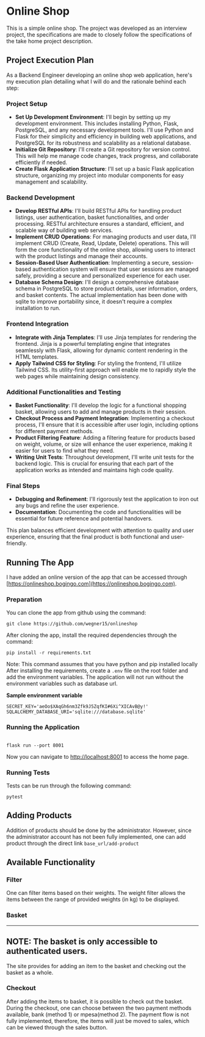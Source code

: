 # Online Shop

This is a simple online shop. The project was developed as an interview project, the specifications are made to closely follow the specifications of the take home project description.


## Project Execution Plan
As a Backend Engineer developing an online shop web application, here's my execution plan detailing what I will do and the rationale behind each step:

### Project Setup
- **Set Up Development Environment**: I'll begin by setting up my development environment. This includes installing Python, Flask, PostgreSQL, and any necessary development tools. I'll use Python and Flask for their simplicity and efficiency in building web applications, and PostgreSQL for its robustness and scalability as a relational database.
- **Initialize Git Repository**: I'll create a Git repository for version control. This will help me manage code changes, track progress, and collaborate efficiently if needed.
- **Create Flask Application Structure**: I'll set up a basic Flask application structure, organizing my project into modular components for easy management and scalability.

### Backend Development
- **Develop RESTful APIs**: I'll build RESTful APIs for handling product listings, user authentication, basket functionalities, and order processing. RESTful architecture ensures a standard, efficient, and scalable way of building web services.
- **Implement CRUD Operations**: For managing products and user data, I'll implement CRUD (Create, Read, Update, Delete) operations. This will form the core functionality of the online shop, allowing users to interact with the product listings and manage their accounts.
- **Session-Based User Authentication**: Implementing a secure, session-based authentication system will ensure that user sessions are managed safely, providing a secure and personalized experience for each user.
- **Database Schema Design**: I'll design a comprehensive database schema in PostgreSQL to store product details, user information, orders, and basket contents. The actual implementation has been done with sqlite to improve portability since, it doesn't require a complex installation to run.

### Frontend Integration
- **Integrate with Jinja Templates**: I'll use Jinja templates for rendering the frontend. Jinja is a powerful templating engine that integrates seamlessly with Flask, allowing for dynamic content rendering in the HTML templates.
- **Apply Tailwind CSS for Styling**: For styling the frontend, I'll utilize Tailwind CSS. Its utility-first approach will enable me to rapidly style the web pages while maintaining design consistency.

### Additional Functionalities and Testing
- **Basket Functionality**: I'll develop the logic for a functional shopping basket, allowing users to add and manage products in their session.
- **Checkout Process and Payment Integration**: Implementing a checkout process, I'll ensure that it is accessible after user login, including options for different payment methods.
- **Product Filtering Feature**: Adding a filtering feature for products based on weight, volume, or size will enhance the user experience, making it easier for users to find what they need.
- **Writing Unit Tests**: Throughout development, I'll write unit tests for the backend logic. This is crucial for ensuring that each part of the application works as intended and maintains high code quality.

### Final Steps
- **Debugging and Refinement**: I'll rigorously test the application to iron out any bugs and refine the user experience.
- **Documentation**: Documenting the code and functionalities will be essential for future reference and potential handovers.

This plan balances efficient development with attention to quality and user experience, ensuring that the final product is both functional and user-friendly.


## Running The App

I have added an online version of the app that can be accessed through [https://onlineshop.bogingo.com](https://onlineshop.bogingo.com).

### Preparation

You can clone the app from github using the command:
```commandline
git clone https://github.com/wegner15/onlineshop
```

After cloning the app, install the required dependencies through the command:

```commandline
pip install -r requirements.txt
```
Note: This command assumes that you have python and pip installed locally
After installing the requirements, create a `.env` file on the root folder and add the environment variables. 
The application will not  run without the environment variables such as database url.

**Sample environment variable**
```
SECRET_KEY='aeOo$XAqGh6nm3Zfk9J5ZqfKI#6Xi^XICAvB@y!'
SQLALCHEMY_DATABASE_URI='sqlite:///database.sqlite'
```

### Running the Application

```commandline

flask run --port 8001
```
Now you can navigate to [http://localhost:8001](http://localhost:8001) to access the home page.

### Running Tests

Tests can be run through the following command:

```commandline
pytest
```
## Adding Products

Addition of products should be done by the administrator. However, since the administrator account has not been fully implemented, one can add product through 
the direct link `base_url/add-product`

## Available Functionality 
### Filter 
One can filter items based on their weights. The weight filter allows the items between the range of provided weights (in kg) to be displayed.


### Basket

---
**NOTE:**
The basket is only accessible to authenticated users.
---

The site provides for adding an item to the basket and checking out the basket as a whole.


### Checkout

After adding the items to basket, it is possible to check out the basket. During the checkout, one can choose between the two payment methods available, bank (method 1) or mpesa(method 2). 
The payment flow is not fully implemented, therefore, the items will just be moved to sales, which can be viewed through the sales button.
